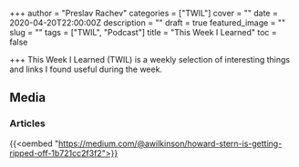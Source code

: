 +++
author = "Preslav Rachev"
categories = ["TWIL"]
cover = ""
date = 2020-04-20T22:00:00Z
description = ""
draft = true
featured_image = ""
slug = ""
tags = ["TWIL", "Podcast"]
title = "This Week I Learned"
toc = false

+++
This Week I Learned (TWIL) is a weekly selection of interesting things and links I found useful during the week.

## Media

### Articles

{{<oembed "https://medium.com/@awilkinson/howard-stern-is-getting-ripped-off-1b721cc2f3f2">}}